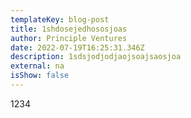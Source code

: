 ```yaml
---
templateKey: blog-post
title: 1shdosejedhososjoas
author: Principle Ventures
date: 2022-07-19T16:25:31.346Z
description: 1sdsjodjodjaojsoajsaosjoa
external: na
isShow: false
---
```

1234